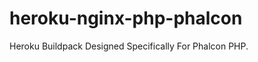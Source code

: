 heroku-nginx-php-phalcon
========================

Heroku Buildpack Designed Specifically For Phalcon PHP.
